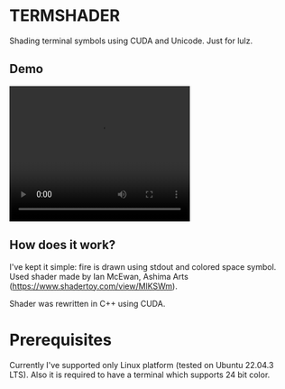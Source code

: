# TERMSHADER

Shading terminal symbols using CUDA and Unicode. Just for lulz.

## Demo

<video width="320" height="240" controls>
  <source src="UnicodeOnFire.mp4" type="video/mp4">
</video>

## How does it work?

I've kept it simple: fire is drawn using stdout and colored space symbol. Used shader made by Ian McEwan, Ashima Arts (https://www.shadertoy.com/view/MlKSWm).</br>

Shader was rewritten in C++ using CUDA.

# Prerequisites

Currently I've supported only Linux platform (tested on Ubuntu 22.04.3 LTS). Also it is required to have a terminal which supports 24 bit color.
